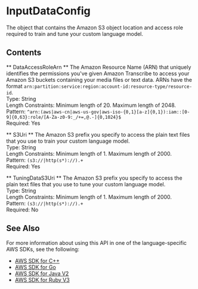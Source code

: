# InputDataConfig<a name="API_InputDataConfig"></a>

The object that contains the Amazon S3 object location and access role required to train and tune your custom language model\.

## Contents<a name="API_InputDataConfig_Contents"></a>

 ** DataAccessRoleArn **   <a name="transcribe-Type-InputDataConfig-DataAccessRoleArn"></a>
The Amazon Resource Name \(ARN\) that uniquely identifies the permissions you've given Amazon Transcribe to access your Amazon S3 buckets containing your media files or text data\. ARNs have the format `arn:partition:service:region:account-id:resource-type/resource-id`\.  
Type: String  
Length Constraints: Minimum length of 20\. Maximum length of 2048\.  
Pattern: `^arn:(aws|aws-cn|aws-us-gov|aws-iso-{0,1}[a-z]{0,1}):iam::[0-9]{0,63}:role/[A-Za-z0-9:_/+=,@.-]{0,1024}$`   
Required: Yes

 ** S3Uri **   <a name="transcribe-Type-InputDataConfig-S3Uri"></a>
The Amazon S3 prefix you specify to access the plain text files that you use to train your custom language model\.  
Type: String  
Length Constraints: Minimum length of 1\. Maximum length of 2000\.  
Pattern: `(s3://|http(s*)://).+`   
Required: Yes

 ** TuningDataS3Uri **   <a name="transcribe-Type-InputDataConfig-TuningDataS3Uri"></a>
The Amazon S3 prefix you specify to access the plain text files that you use to tune your custom language model\.  
Type: String  
Length Constraints: Minimum length of 1\. Maximum length of 2000\.  
Pattern: `(s3://|http(s*)://).+`   
Required: No

## See Also<a name="API_InputDataConfig_SeeAlso"></a>

For more information about using this API in one of the language\-specific AWS SDKs, see the following:
+  [ AWS SDK for C\+\+](https://docs.aws.amazon.com/goto/SdkForCpp/transcribe-2017-10-26/InputDataConfig) 
+  [ AWS SDK for Go](https://docs.aws.amazon.com/goto/SdkForGoV1/transcribe-2017-10-26/InputDataConfig) 
+  [ AWS SDK for Java V2](https://docs.aws.amazon.com/goto/SdkForJavaV2/transcribe-2017-10-26/InputDataConfig) 
+  [ AWS SDK for Ruby V3](https://docs.aws.amazon.com/goto/SdkForRubyV3/transcribe-2017-10-26/InputDataConfig) 